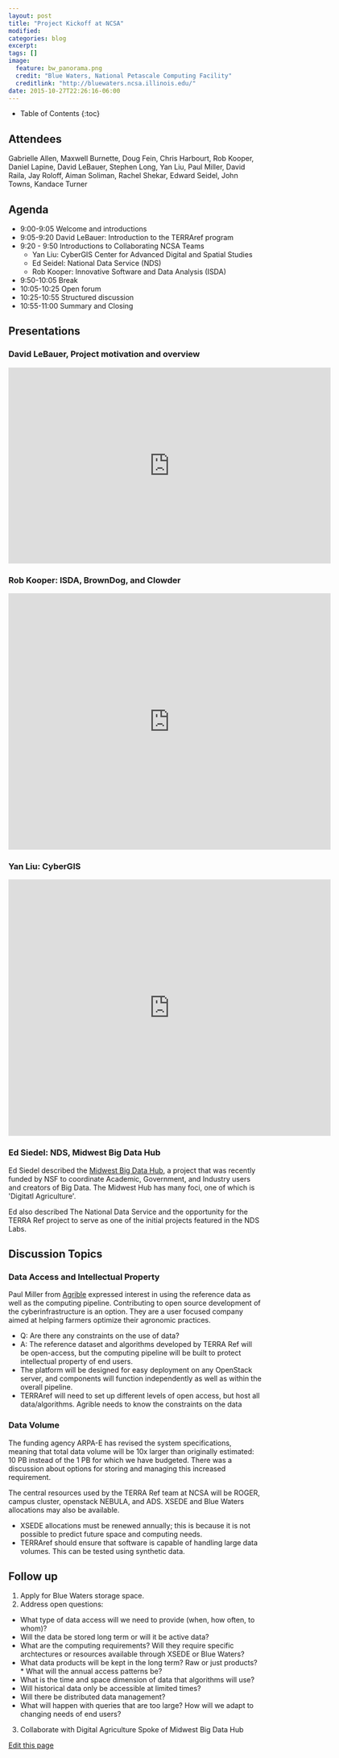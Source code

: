 ```yaml
---
layout: post
title: "Project Kickoff at NCSA"
modified:
categories: blog
excerpt:
tags: []
image:
  feature: bw_panorama.png
  credit: "Blue Waters, National Petascale Computing Facility"
  creditlink: "http://bluewaters.ncsa.illinois.edu/"
date: 2015-10-27T22:26:16-06:00
---
```


* Table of Contents
{:toc}

## Attendees

Gabrielle Allen, Maxwell Burnette, Doug Fein, Chris Harbourt, Rob Kooper, Daniel Lapine, David LeBauer, Stephen Long, Yan Liu, Paul Miller, David Raila, Jay Roloff, Aiman Soliman, Rachel Shekar, Edward Seidel, John Towns, Kandace Turner

## Agenda 

* 9:00-9:05 Welcome and introductions
* 9:05-9:20 David LeBauer: Introduction to the TERRAref program
* 9:20 - 9:50 Introductions to Collaborating NCSA Teams
  * Yan Liu: CyberGIS Center for Advanced Digital and Spatial Studies 
  * Ed Seidel: National Data Service (NDS)
  * Rob Kooper: Innovative Software and Data Analysis (ISDA)
* 9:50-10:05 Break
* 10:05-10:25 Open forum
* 10:25-10:55 Structured discussion
* 10:55-11:00 Summary and Closing

## Presentations

### David LeBauer, Project motivation and overview

<iframe src="https://docs.google.com/presentation/d/1N1ze3E1FLWqJrx-zfGGj2L01mqUWnW19mxXsd00ppy0/embed?start=false&loop=false&delayms=3000" frameborder="0" width="640" height="389" allowfullscreen="true" mozallowfullscreen="true" webkitallowfullscreen="true"></iframe>

### Rob Kooper: ISDA, BrownDog, and Clowder

<iframe src="https://docs.google.com/presentation/d/1I4PYYJcFaO5NmI3a1c_a8sb9yCKrW84fYsggS2Ovzh4/embed?start=false&loop=false&delayms=3000" frameborder="0" width="640" height="509" allowfullscreen="true" mozallowfullscreen="true" webkitallowfullscreen="true"></iframe>

### Yan Liu: CyberGIS

<iframe src="https://docs.google.com/presentation/d/1LYdQV3lvjo_DGm7VFBIV2gyTWGP2t8AIJwq8CNnfBco/embed?start=false&loop=false&delayms=3000" frameborder="0" width="640" height="509" allowfullscreen="true" mozallowfullscreen="true" webkitallowfullscreen="true"></iframe>

### Ed Siedel: NDS, Midwest Big Data Hub

Ed Siedel described the [Midwest Big Data Hub](http://midwestbigdatahub.org), a project that was recently funded by NSF to coordinate Academic, Government, and Industry users and creators of Big Data. 
The Midwest Hub has many foci, one of which is 'Digitatl Agriculture'. 

Ed also described The National Data Service and the opportunity for the TERRA Ref project to serve as one of the initial projects featured in the NDS Labs. 

<!--<enter presentation here>-->

## Discussion Topics

### Data Access and Intellectual Property

Paul Miller from [Agrible](http://agrible.com/) expressed interest in using the reference data as well as the computing pipeline. 
Contributing to open source development of the cyberinfrastructure is an option. They are a user focused company aimed at helping farmers optimize their agronomic practices.

* Q: Are there any constraints on the use of data?
* A: The reference dataset and algorithms developed by TERRA Ref will be open-access, but the computing pipeline will be built to protect intellectual property of end users. 
* The platform will be designed for easy deployment on any OpenStack server, and components will function independently as well as within the overall pipeline.
* TERRAref will need to set up different levels of open access, but host all data/algorithms. Agrible needs to know the constraints on the data

### Data Volume

The funding agency ARPA-E has revised the system specifications, meaning that total data volume will be 10x larger than originally estimated: 10 PB instead of the 1 PB for which we have budgeted. There was a discussion about options for storing and managing this increased requirement.

The central resources used by the TERRA Ref team at NCSA will be ROGER, campus cluster, openstack NEBULA, and ADS. XSEDE and Blue Waters allocations may also be available.

* XSEDE allocations must be renewed annually; this is because it is not possible to predict future space and computing needs.
* TERRAref should ensure that software is capable of handling large data volumes.  This can be tested using synthetic data.

## Follow up

1. Apply for Blue Waters storage space. 
2. Address open questions:
 * What type of data access will we need to provide (when, how often, to whom)?  
 * Will the data be stored long term or will it be active data?
 * What are the computing requirements? Will they require specific archtectures or resources available through XSEDE or Blue Waters?
 * What data products will be kept in the long term? Raw or just products?  * What will the annual access patterns be?
 * What is the time and space dimension of data that algorithms will use?  
 * Will historical data only be accessible at limited times?
 * Will there be distributed data management?
 * What will happen with queries that are too large? How will we adapt to changing needs of end users?
3. Collaborate with Digital Agriculture Spoke of Midwest Big Data Hub

<div class="actions">
  <a href="{{site.github.repository_url}}/edit/master/{{ page.path }}">Edit this page</a>
</div>
